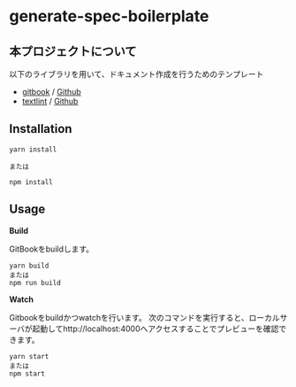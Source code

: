 # generate-spec-boilerplate

## 本プロジェクトについて

以下のライブラリを用いて、ドキュメント作成を行うためのテンプレート
* [gitbook](https://www.gitbook.com/) / [Github](https://github.com/GitbookIO/gitbook)
* [textlint](https://textlint.github.io/) / [Github](https://github.com/textlint/textlint)

## Installation

    yarn install

    または

    npm install

## Usage
**Build**

GitBookをbuildします。

    yarn build
    または
    npm run build

**Watch**

Gitbookをbuildかつwatchを行います。
次のコマンドを実行すると、ローカルサーバが起動してhttp://localhost:4000へアクセスすることでプレビューを確認できます。

    yarn start
    または
    npm start

